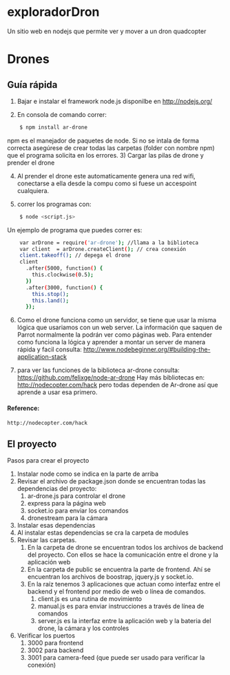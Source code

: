 # exploradorDron
Un sitio web en nodejs que permite ver y mover a un dron quadcopter

# Drones

## Guía rápida

1) Bajar e instalar el framework node.js disponilbe en http://nodejs.org/

2) En consola de comando correr:

``` bash
    $ npm install ar-drone
```
npm es el manejador de paquetes de node. Si no se intala de forma correcta asegúrese de crear todas las carpetas (folder con nombre npm) que el programa solicita en los errores.
3) Cargar las pilas de drone y prender el drone

4) Al prender el drone este automaticamente genera una red wifi, conectarse a ella desde la compu como si fuese un accespoint cualquiera.

5) correr los programas con: 
``` bash
    $ node <script.js>
```
Un ejemplo de programa que puedes correr es:
``` bash
    var arDrone = require('ar-drone'); //llama a la biblioteca
	var client  = arDrone.createClient(); // crea conexión
	client.takeoff(); // depega el drone
	client
	  .after(5000, function() {
		this.clockwise(0.5);
	  })
	  .after(3000, function() {
		this.stop();
		this.land();
	  });
```
6) Como el drone funciona como un servidor, se tiene que usar la misma lógica que usariamos con un web server. La información que saquen de Parrot normalmente la podrán ver como páginas web. Para entender como funciona la lógica y aprender a montar un server de manera rápida y facil consulta: http://www.nodebeginner.org/#building-the-application-stack 

7) para ver las funciones de la biblioteca ar-drone consulta: https://github.com/felixge/node-ar-drone
Hay más bibliotecas en: http://nodecopter.com/hack  pero todas dependen de Ar-drone así que aprende a usar esa primero.

#### Reference:
	http://nodecopter.com/hack

## El proyecto
Pasos para crear el proyecto
1. Instalar node como se indica en la parte de arriba
2. Revisar el archivo de package.json donde se encuentran todas las dependencias del proyecto:
    1. ar-drone.js para controlar el drone
    2. express para la página web
    3. socket.io para enviar los comandos
    4. dronestream para la cámara
3. Instalar esas dependencias
4. Al instalar estas dependencias se cra la carpeta de modules
5. Revisar las carpetas.
    1. En la carpeta de drone se encuentran todos los archivos de backend del proyecto. Con ellos se hace la comunicación entre el drone y la aplicación web
    2. En la carpeta de public se encuentra la parte de frontend. Ahí se encuentran los archivos de boostrap, jquery.js y socket.io.
    3. En la raíz tenemos 3 aplicaciones que actuan como interfaz entre el backend y el frontend por medio de web o línea de comandos.
        1. client.js es una rutina de movimiento
        2. manual.js es para enviar instrucciones a través de línea de comandos
        3. server.js es la interfaz entre la aplicación web y la bateria del drone, la         cámara y los controles
6. Verificar los puertos
    1. 3000 para frontend
    2. 3002 para backend
    3. 3001 para camera-feed (que puede ser usado para verificar la conexión)
    
 




